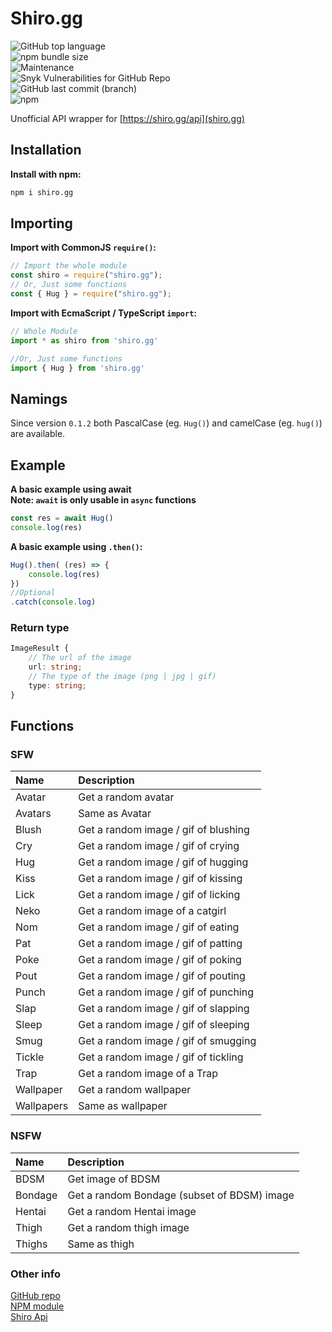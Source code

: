 # Shiro.gg
![GitHub top language](https://img.shields.io/github/languages/top/moyshik7/shiro.gg)  
![npm bundle size](https://img.shields.io/bundlephobia/min/shiro.gg)  
![Maintenance](https://img.shields.io/maintenance/yes/2021)  
![Snyk Vulnerabilities for GitHub Repo](https://img.shields.io/snyk/vulnerabilities/github/moyshik7/shiro.gg)  
![GitHub last commit (branch)](https://img.shields.io/github/last-commit/moyshik7/shiro.gg/main)  
![npm](https://img.shields.io/npm/v/shiro.gg)  
  
  
Unofficial API wrapper for [https://shiro.gg/api](shiro.gg)  
  
## Installation
**Install with npm:**  

```bash
npm i shiro.gg
```
  
## Importing
**Import with CommonJS `require()`:**  

```js
// Import the whole module
const shiro = require("shiro.gg");
// Or, Just some functions
const { Hug } = require("shiro.gg");
```

**Import with EcmaScript / TypeScript `import`:**  

```js
// Whole Module
import * as shiro from 'shiro.gg'

//Or, Just some functions
import { Hug } from 'shiro.gg'
```

  
## Namings
  
Since version `0.1.2` both PascalCase (eg. `Hug()`) and camelCase (eg. `hug()`) are available.  
  
## Example
  
**A basic example using await**  
**Note: `await` is only usable in `async` functions**

```js
const res = await Hug()
console.log(res)
```

**A basic example using `.then()`:**  

```js
Hug().then( (res) => {
    console.log(res)
})
//Optional
.catch(console.log)
```

### Return type
```ts
ImageResult {
    // The url of the image
    url: string;
    // The type of the image (png | jpg | gif)
    type: string;
}
```

  
  
## Functions
  
### SFW
  
| Name       | Description                          |
| :--------- | :----------------------------------- |
| Avatar     | Get a random avatar                  | 
| Avatars    | Same as Avatar                       |
| Blush      | Get a random image / gif of blushing |
| Cry        | Get a random image / gif of crying   | 
| Hug        | Get a random image / gif of hugging  |
| Kiss       | Get a random image / gif of kissing  |
| Lick       | Get a random image / gif of licking  |
| Neko       | Get a random image of a catgirl      |
| Nom        | Get a random image / gif of eating   |
| Pat        | Get a random image / gif of patting  |
| Poke       | Get a random image / gif of poking   |
| Pout       | Get a random image / gif of pouting  |
| Punch      | Get a random image / gif of punching |
| Slap       | Get a random image / gif of slapping |
| Sleep      | Get a random image / gif of sleeping |
| Smug       | Get a random image / gif of smugging |
| Tickle     | Get a random image / gif of tickling |
| Trap       | Get a random image of a Trap         |
| Wallpaper  | Get a random wallpaper               |
| Wallpapers | Same as wallpaper                    |
  
### NSFW
  
| Name       | Description                                 |
| :--------- | :------------------------------------------ |
| BDSM       | Get image of BDSM                           |
| Bondage    | Get a random Bondage (subset of BDSM) image |
| Hentai     | Get a random Hentai image                   |
| Thigh      | Get a random thigh image                    |
| Thighs     | Same as thigh                               |
  
  
  
### Other info
  
[GitHub repo](https://github.com/moyshik7/shiro.gg)  
[NPM module](https://www.npmjs.com/package/shiro.gg)  
[Shiro Api](https://shiro.gg/api)  
